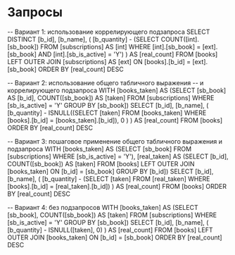 # Запросы
-- Вариант 1: использование коррелирующего подзапроса
SELECT DISTINCT [b_id],
[b_name],
( [b_quantity] - (SELECT COUNT([int].[sb_book])
FROM [subscriptions] AS [int]
WHERE [int].[sb_book] = [ext].[sb_book]
AND [int].[sb_is_active] = 'Y') )
AS
[real_count]
FROM [books]
LEFT OUTER JOIN [subscriptions] AS [ext]
ON [books].[b_id] = [ext].[sb_book]
ORDER BY [real_count] DESC

-- Вариант 2: использование общего табличного выражения
-- и коррелирующего подзапроса
WITH [books_taken]
AS (SELECT [sb_book] AS [b_id],
COUNT([sb_book]) AS [taken]
FROM [subscriptions]
WHERE [sb_is_active] = 'Y'
GROUP BY [sb_book])
SELECT [b_id],
[b_name],
( [b_quantity] - ISNULL((SELECT [taken]
FROM [books_taken]
WHERE [books].[b_id] =
[books_taken].[b_id]), 0
) ) AS
[real_count]
FROM [books]
ORDER BY [real_count] DESC

-- Вариант 3: пошаговое применение общего табличного выражения и подзапроса
WITH [books_taken]
AS (SELECT [sb_book]
FROM [subscriptions]
WHERE [sb_is_active] = 'Y'),
[real_taken]
AS (SELECT [b_id],
COUNT([sb_book]) AS [taken]
FROM [books]
LEFT OUTER JOIN [books_taken]
ON [b_id] = [sb_book]
GROUP BY [b_id])
SELECT [b_id],
[b_name],
( [b_quantity] - (SELECT [taken]
FROM [real_taken]
WHERE [books].[b_id] = [real_taken].[b_id]) ) AS
[real_count]
FROM [books]
ORDER BY [real_count] DESC

-- Вариант 4: без подзапросов
WITH [books_taken]
AS (SELECT [sb_book],
COUNT([sb_book]) AS [taken]
FROM [subscriptions]
WHERE [sb_is_active] = 'Y'
GROUP BY [sb_book])
SELECT [b_id],
[b_name],
( [b_quantity] - ISNULL([taken], 0) ) AS [real_count]
FROM [books]
LEFT OUTER JOIN [books_taken]
ON [b_id] = [sb_book]
ORDER BY [real_count] DESC
